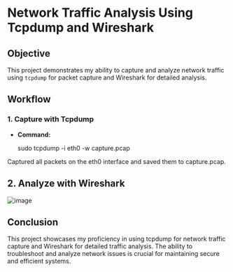 
# Network Traffic Analysis Using Tcpdump and Wireshark

## Objective
This project demonstrates my ability to capture and analyze network traffic using `tcpdump` for packet capture and Wireshark for detailed analysis.

## Workflow

### 1. Capture with Tcpdump
- **Command:**
 
  sudo tcpdump -i eth0 -w capture.pcap

Captured all packets on the eth0 interface and saved them to capture.pcap.

## 2. Analyze with Wireshark

![image](https://github.com/user-attachments/assets/67a1a1ee-959f-4b7a-b4f5-89acd57fb0d1)


## Conclusion
This project showcases my proficiency in using tcpdump for network traffic capture and Wireshark for detailed traffic analysis. The ability to troubleshoot and analyze network issues is crucial for maintaining secure and efficient systems.
